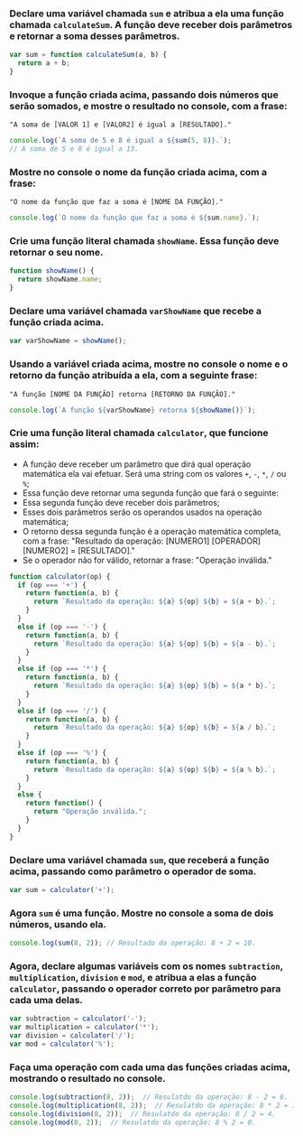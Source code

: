 ### Declare uma variável chamada `sum` e atribua a ela uma função chamada `calculateSum`. A função deve receber dois parâmetros e retornar a soma desses parâmetros.
```js
var sum = function calculateSum(a, b) {
  return a + b;
}
```

### Invoque a função criada acima, passando dois números que serão somados, e mostre o resultado no console, com a frase:
`"A soma de [VALOR 1] e [VALOR2] é igual a [RESULTADO]."`
```js
console.log(`A soma de 5 e 8 é igual a ${sum(5, 8)}.`);
// A soma de 5 e 8 é igual a 13.
```

### Mostre no console o nome da função criada acima, com a frase:
`"O nome da função que faz a soma é [NOME DA FUNÇÃO]."`
```js
console.log(`O nome da função que faz a soma é ${sum.name}.`);
```

### Crie uma função literal chamada `showName`. Essa função deve retornar o seu nome.
```js
function showName() {
  return showName.name;
}
```

### Declare uma variável chamada `varShowName` que recebe a função criada acima.
```js
var varShowName = showName();
```

### Usando a variável criada acima, mostre no console o nome e o retorno da função atribuída a ela, com a seguinte frase:
`"A função [NOME DA FUNÇÃO] retorna [RETORNO DA FUNÇÃO]."`
```js
console.log(`A função ${varShowName} retorna ${showName()}`);
```

### Crie uma função literal chamada `calculator`, que funcione assim:
  - A função deve receber um parâmetro que dirá qual operação matemática ela
vai efetuar. Será uma string com os valores `+`, `-`, `*`, `/` ou `%`;
  - Essa função deve retornar uma segunda função que fará o seguinte:
  - Essa segunda função deve receber dois parâmetros;
  - Esses dois parâmetros serão os operandos usados na operação matemática;
  - O retorno dessa segunda função é a operação matemática completa, com a frase:
  "Resultado da operação: [NUMERO1] [OPERADOR] [NUMERO2] = [RESULTADO]."
  - Se o operador não for válido, retornar a frase:
  "Operação inválida."
```js
function calculator(op) {
  if (op === '+') {
    return function(a, b) {
      return `Resultado da operação: ${a} ${op} ${b} = ${a + b}.`;
    }
  }
  else if (op === '-') {
    return function(a, b) {
      return `Resultado da operação: ${a} ${op} ${b} = ${a - b}.`;
    }
  }
  else if (op === '*') {
    return function(a, b) {
      return `Resultado da operação: ${a} ${op} ${b} = ${a * b}.`;
    }
  }
  else if (op === '/') {
    return function(a, b) {
      return `Resultado da operação: ${a} ${op} ${b} = ${a / b}.`;
    }
  }
  else if (op === '%') {
    return function(a, b) {
      return `Resultado da operação: ${a} ${op} ${b} = ${a % b}.`;
    }
  }
  else {
    return function() {
      return "Operação inválida.";
    }
  }
}
```

### Declare uma variável chamada `sum`, que receberá a função acima, passando como parâmetro o operador de soma.
```js
var sum = calculator('+');
```

### Agora `sum` é uma função. Mostre no console a soma de dois números, usando ela.
```js
console.log(sum(8, 2)); // Resultado da operação: 8 + 2 = 10.
```

### Agora, declare algumas variáveis com os nomes `subtraction`, `multiplication`, `division` e `mod`, e atribua a elas a função `calculator`, passando o operador correto por parâmetro para cada uma delas.
```js
var subtraction = calculator('-');
var multiplication = calculator('*');
var division = calculator('/');
var mod = calculator('%');
```

### Faça uma operação com cada uma das funções criadas acima, mostrando o resultado no console.
```js
console.log(subtraction(8, 2));  // Resulatdo da operação: 8 - 2 = 6.
console.log(multiplication(8, 2));  // Resulatdo da operação: 8 * 2 = 16.
console.log(division(8, 2));  // Resulatdo da operação: 8 / 2 = 4.
console.log(mod(8, 2));  // Resulatdo da operação: 8 % 2 = 0.
```